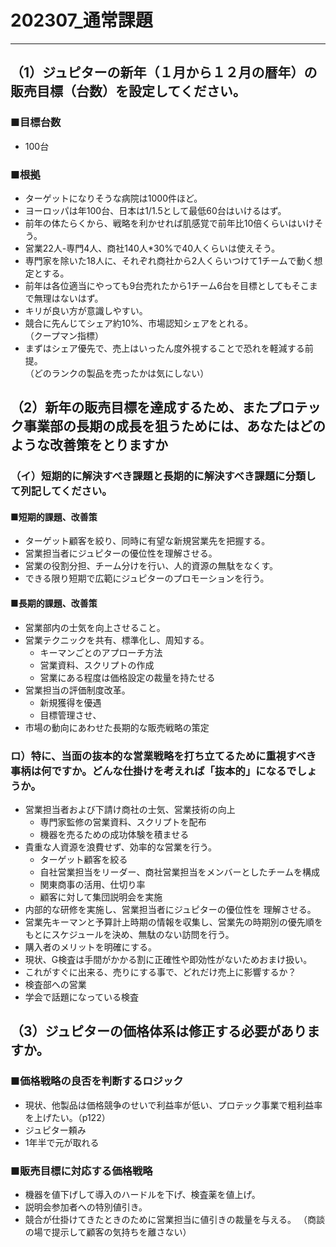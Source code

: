 
# 202307_通常課題

---

## （1）ジュピターの新年（１月から１２月の暦年）の販売目標（台数）を設定してください。

### ■目標台数

- 100台

### ■根拠

- ターゲットになりそうな病院は1000件ほど。
- ヨーロッパは年100台、日本は1/1.5として最低60台はいけるはず。
- 前年の体たらくから、戦略を利かせれば肌感覚で前年比10倍くらいはいけそう。
- 営業22人-専門4人、商社140人*30%で40人くらいは使えそう。
- 専門家を除いた18人に、それぞれ商社から2人くらいつけて1チームで動く想定とする。
- 前年は各位適当にやっても9台売れたから1チーム6台を目標としてもそこまで無理はないはず。
- キリが良い方が意識しやすい。
- 競合に先んじてシェア約10%、市場認知シェアをとれる。<br>
（クープマン指標）
- まずはシェア優先で、売上はいったん度外視することで恐れを軽減する前提。<br>
（どのランクの製品を売ったかは気にしない）

## （2）新年の販売目標を達成するため、またプロテック事業部の長期の成長を狙うためには、あなたはどのような改善策をとりますか

### （イ）短期的に解決すべき課題と長期的に解決すべき課題に分類して列記してください。

#### ■短期的課題、改善策

- ターゲット顧客を絞り、同時に有望な新規営業先を把握する。
- 営業担当者にジュピターの優位性を理解させる。
- 営業の役割分担、チーム分けを行い、人的資源の無駄をなくす。
- できる限り短期で広範にジュピターのプロモーションを行う。

#### ■長期的課題、改善策

- 営業部内の士気を向上させること。
- 営業テクニックを共有、標準化し、周知する。
  - キーマンごとのアプローチ方法
  - 営業資料、スクリプトの作成
  - 営業にある程度は価格設定の裁量を持たせる
- 営業担当の評価制度改革。
  - 新規獲得を優遇
  - 目標管理させ、
- 市場の動向にあわせた長期的な販売戦略の策定

### ロ）特に、当面の抜本的な営業戦略を打ち立てるために重視すべき事柄は何ですか。どんな仕掛けを考えれば「抜本的」になるでしょうか。

- 営業担当者および下請け商社の士気、営業技術の向上
  - 専門家監修の営業資料、スクリプトを配布
  - 機器を売るための成功体験を積ませる
- 貴重な人資源を浪費せず、効率的な営業を行う。
  - ターゲット顧客を絞る
  - 自社営業担当をリーダー、商社営業担当をメンバーとしたチームを構成
  - 関東商事の活用、仕切り率
  - 顧客に対して集団説明会を実施
- 内部的な研修を実施し、営業担当者にジュピターの優位性を
理解させる。
- 営業先キーマンと予算計上時期の情報を収集し、営業先の時期別の優先順をもとにスケジュールを決め、無駄のない訪問を行う。
- 購入者のメリットを明確にする。
- 現状、G検査は手間がかかる割に正確性や即効性がないためおまけ扱い。
- これがすぐに出来る、売りにする事で、どれだけ売上に影響するか？
- 検査部への営業
- 学会で話題になっている検査

## （3）ジュピターの価格体系は修正する必要がありますか。

### ■価格戦略の良否を判断するロジック

- 現状、他製品は価格競争のせいで利益率が低い、プロテック事業で粗利益率を上げたい。（p122）
- ジュピター頼み
- 1年半で元が取れる

### ■販売目標に対応する価格戦略

- 機器を値下げして導入のハードルを下げ、検査薬を値上げ。
- 説明会参加者への特別値引き。
- 競合が仕掛けてきたときのために営業担当に値引きの裁量を与える。
（商談の場で提示して顧客の気持ちを離さない）
